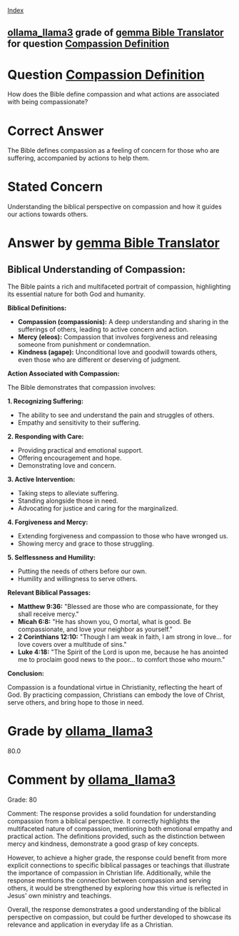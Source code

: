 
[Index](../../../../index.md)
## [ollama_llama3](../../../grading_models/ollama_llama3.md) grade of [gemma Bible Translator](../../../answering_models/gemma_Bible_Translator.md) for question [Compassion Definition](../../../questions/Compassion_Definition.md)

# Question [Compassion Definition](../../../questions/Compassion_Definition.md)
How does the Bible define compassion and what actions are associated with being compassionate?

# Correct Answer
The Bible defines compassion as a feeling of concern for those who are suffering, accompanied by actions to help them.

# Stated Concern
Understanding the biblical perspective on compassion and how it guides our actions towards others.

# Answer by [gemma Bible Translator](../../../answering_models/gemma_Bible_Translator.md)
## Biblical Understanding of Compassion:

The Bible paints a rich and multifaceted portrait of compassion, highlighting its essential nature for both God and humanity. 

**Biblical Definitions:**

* **Compassion (compassionis):** A deep understanding and sharing in the sufferings of others, leading to active concern and action.
* **Mercy (eleos):** Compassion that involves forgiveness and releasing someone from punishment or condemnation.
* **Kindness (agape):** Unconditional love and goodwill towards others, even those who are different or deserving of judgment.

**Action Associated with Compassion:**

The Bible demonstrates that compassion involves:

**1. Recognizing Suffering:**
- The ability to see and understand the pain and struggles of others. 
- Empathy and sensitivity to their suffering.

**2. Responding with Care:**
- Providing practical and emotional support. 
- Offering encouragement and hope.
- Demonstrating love and concern.

**3. Active Intervention:**
- Taking steps to alleviate suffering. 
- Standing alongside those in need. 
- Advocating for justice and caring for the marginalized.

**4. Forgiveness and Mercy:**
- Extending forgiveness and compassion to those who have wronged us. 
- Showing mercy and grace to those struggling.

**5. Selflessness and Humility:**
- Putting the needs of others before our own. 
- Humility and willingness to serve others.


**Relevant Biblical Passages:**

* **Matthew 9:36:** "Blessed are those who are compassionate, for they shall receive mercy."
* **Micah 6:8:** "He has shown you, O mortal, what is good. Be compassionate, and love your neighbor as yourself."
* **2 Corinthians 12:10:** "Though I am weak in faith, I am strong in love... for love covers over a multitude of sins."
* **Luke 4:18:** "The Spirit of the Lord is upon me, because he has anointed me to proclaim good news to the poor... to comfort those who mourn."

**Conclusion:**

Compassion is a foundational virtue in Christianity, reflecting the heart of God. By practicing compassion, Christians can embody the love of Christ, serve others, and bring hope to those in need.

# Grade by [ollama_llama3](../../../grading_models/ollama_llama3.md)
80.0

# Comment by [ollama_llama3](../../../grading_models/ollama_llama3.md)
Grade: 80

Comment: The response provides a solid foundation for understanding compassion from a biblical perspective. It correctly highlights the multifaceted nature of compassion, mentioning both emotional empathy and practical action. The definitions provided, such as the distinction between mercy and kindness, demonstrate a good grasp of key concepts.

However, to achieve a higher grade, the response could benefit from more explicit connections to specific biblical passages or teachings that illustrate the importance of compassion in Christian life. Additionally, while the response mentions the connection between compassion and serving others, it would be strengthened by exploring how this virtue is reflected in Jesus' own ministry and teachings.

Overall, the response demonstrates a good understanding of the biblical perspective on compassion, but could be further developed to showcase its relevance and application in everyday life as a Christian.

